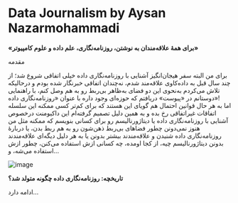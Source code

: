 # **Data Journalism** by Aysan Nazarmohammadi
**«برای همۀ علاقه‌مندان به نوشتن، روزنامه‌نگاری، علم داده و علوم کامپیوتر»**

مقدمه

برای من البته سفر هیجان‌انگیز آشنایی با روزنامه‌نگاری داده خیلی اتفاقی شروع شد؛ از چند سال قبل به داده‌کاوی علاقه‌مند شدم، نه‌چندان اتفاقی خبرنگار شده بودم و درحالیکه تلاش می‌کردم به‌نحوی این دو فضای به‌ظاهر بی‌ربط رو به هم وصل کنم، با راهنمایی دوستانم در «پیوست» دریافتم که حوزه‌ای وجود داره با عنوان «روزنامه‌نگاری داده»!    
اما به هر حال قوانین احتمال هم گویای این هستند که برای کم‌تر کسی ممکنه این سلسله اتفاقات غیراتفاقی رخ بده و به همین دلیل تصمیم گرفته‌ام این داکیومنت درخصوص آشنایی با روزنامه‌نگاری داده یا دیتاژورنالیسم رو برای کسانی بنویسم که ممکنه مثل من هنوز نمی‌دونن چطور فضاهای بی‌ربط ذهن‌شون رو به هم ربط بدن، یا دربارۀ روزنامه‌نگاری داده شنیدن و علاقه‌مندند بیشتر بدونن یا به هر دلیل دیگه‌ای علاقه‌مندند بدونن دیتاژورنالیسم چیه، از کجا اومده، چه کسانی ازش استفاده می‌کنن، چطور ازش استفاده می‌شه، و...

![image](https://github.com/aysannazarmohamady/datajournalism/assets/30371881/d50b261e-b3ee-44f4-b1d5-2f1365914b0a)

**تاریخچه: روزنامه‌نگاری داده چگونه متولد شد؟**



ادامه دارد...
